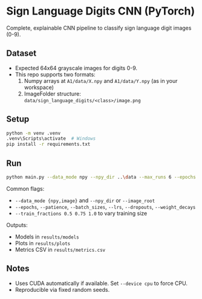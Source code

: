 # Sign Language Digits CNN (PyTorch)

Complete, explainable CNN pipeline to classify sign language digit images (0-9).

## Dataset
- Expected 64x64 grayscale images for digits 0-9.
- This repo supports two formats:
  1) Numpy arrays at `A1/data/X.npy` and `A1/data/Y.npy` (as in your workspace)
  2) ImageFolder structure: `data/sign_language_digits/<class>/image.png`

## Setup
```bash
python -m venv .venv
.venv\Scripts\activate  # Windows
pip install -r requirements.txt
```

## Run
```bash
python main.py --data_mode npy --npy_dir ..\data --max_runs 6 --epochs 30 --device auto
```

Common flags:
- `--data_mode {npy,image}` and `--npy_dir` or `--image_root`
- `--epochs`, `--patience`, `--batch_sizes`, `--lrs`, `--dropouts`, `--weight_decays`
- `--train_fractions 0.5 0.75 1.0` to vary training size

Outputs:
- Models in `results/models`
- Plots in `results/plots`
- Metrics CSV in `results/metrics.csv`

## Notes
- Uses CUDA automatically if available. Set `--device cpu` to force CPU.
- Reproducible via fixed random seeds.

